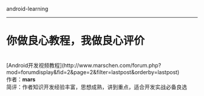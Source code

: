 android-learning
<hr/>
<h1>你做良心教程，我做良心评价</h1><br>
[Android开发视频教程](http://www.marschen.com/forum.php?mod=forumdisplay&fid=2&page=2&filter=lastpost&orderby=lastpost) <br>
作者：<b>mars</b><br/>
简评：作者知识开发经验丰富，思想成熟，讲到重点，适合开发实战必备良选<br>



